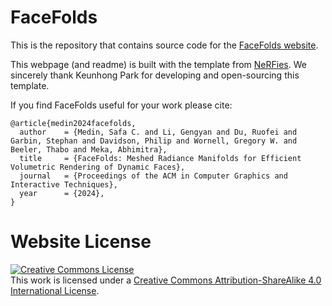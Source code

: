 # FaceFolds

This is the repository that contains source code for the [FaceFolds website](https://syntec-research.github.io/FaceFolds/).

This webpage (and readme) is built with the template from [NeRFies](https://github.com/nerfies/nerfies.github.io). We sincerely thank Keunhong Park for developing and open-sourcing this template. 

If you find FaceFolds useful for your work please cite:
```
@article{medin2024facefolds,
  author    = {Medin, Safa C. and Li, Gengyan and Du, Ruofei and Garbin, Stephan and Davidson, Philip and Wornell, Gregory W. and Beeler, Thabo and Meka, Abhimitra},
  title     = {FaceFolds: Meshed Radiance Manifolds for Efficient Volumetric Rendering of Dynamic Faces},
  journal   = {Proceedings of the ACM in Computer Graphics and Interactive Techniques},
  year      = {2024},
}
```

# Website License
<a rel="license" href="http://creativecommons.org/licenses/by-sa/4.0/"><img alt="Creative Commons License" style="border-width:0" src="https://i.creativecommons.org/l/by-sa/4.0/88x31.png" /></a><br />This work is licensed under a <a rel="license" href="http://creativecommons.org/licenses/by-sa/4.0/">Creative Commons Attribution-ShareAlike 4.0 International License</a>.
